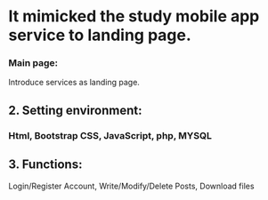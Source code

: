 # It mimicked the study mobile app service to landing page.

### Main page: 
Introduce services as landing page.

## 2. Setting environment: 
### Html, Bootstrap CSS, JavaScript, php, MYSQL

## 3. Functions: 
Login/Register Account, Write/Modify/Delete Posts, Download files

